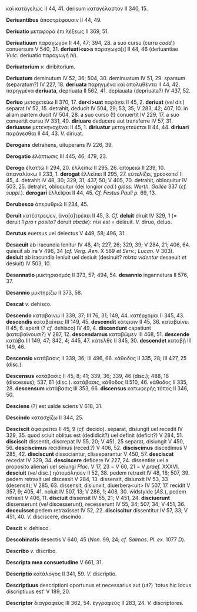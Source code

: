 καὶ κατάγελως II 44, 41. derisum καταγέλαστον II 340, 15.

**Deriuantibus** ἀποστρέφουσιν II 44, 49.

**Deriuatio** μεταφορὰ ἐπι λέξεως II 369, 51.

**Deriuatiuum** παραγωγόν II 44, 47; 394, 28. a suo cursu (curru
*codd.*) conuersum V 540, 31. **deriuati\<u\>a** παραγωγά[ι] II 44, 46
(deriuantiae *Vulc.* deriuatio παραγωγή *hi*).

**Deriuatorium** *v.* diribitorium.

**Deriuatum** deminutum IV 52, 36; 504, 30. deminuatum IV 51, 29.
sparsum (separatum?) IV 227, 18. **deriuata** παρηγμένα καὶ ἀπολυθέντα
II 44, 42. παρηγμένα **deriuata**, depriuata II 562, 41. depiauata
(depriuata?) IV 437, 52.

**Deriuo** μετοχετεύω II 370, 17. **der\<i\>uat** παράγει II 45, 2.
**deriuat** (*vel* dir.) separat IV 52, 15. detrahit, deducit IV 504,
29; 53, 35; V 283, 42; 407, 10. in aliam partem ducit IV 504, 28. a suo
curso (!) conuertit IV 229, 17. a suo conuertit cursu IV 331, 40.
**diriuare** deducere aut transferre IV 57, 31. **deriuasse**
μετενηνοχέναι II 45, 1. **diriuatur** μετοχετεύεται II 44, 44.
**diriuari** παράγεσθαι II 44, 43. *V.* diriuat.

**Derogans** detrahens, uituperans IV 226, 39.

**Derogatio** ἐλάττωσις III 445, 46; 479, 23.

**Derogo** ἐλαττῶ II 294, 20. ἐλλείπω II 295, 26. ἀπομειῶ II 239, 10.
ἀπαναλίσκω II 233, 1. **derogat** ἐλλείπει II 295, 27. εὐτελίζει,
χρεοκοπεῖ II 45, 4. detrahit IV 48, 30; 329, 31; 437, 50; V 405, 70.
detrahit, obloquitur IV 503, 25. detrahit, obloquitur (dei longior
*cod.*) *gloss. Werth. Gallée* 337 (*cf. suppl.*). **derogari** ἐλλεῖψαι
II 44, 45. *Cf. Festus Pauli p.* 69, 13.

**Derubesco** ἀπερυθριῶ II 234, 45.

**Deruit** κατέστρεψεν, ἀνα[σ]τρέπει II 45, 3. *Cf.* **deluit** diruit
IV 329, 1 (= deruit 1 *pro* r *posito?* deruit *abcde*): *nisi est* =
deleuit. *V.* diruo, deluo.

**Derutus** euersus uel deiectus V 449, 58; 496, 31.

**Desaeuit** ab iracundia lenitur IV 48, 41; 227, 26; 329, 39; V 284,
21; 406, 64. quieuit ab ira V 496, 34 (*cf. Verg. Aen.* X 569 *et Serv.;
Lucan.* V 303). **desiuit** ab iracundia leniuit uel desiuit (desinuit?
*mixta videntur* desaeuit *et* desiuit) IV 503, 10.

**Desannatio** μυκτηριασμός II 373, 57; 494, 54. **desannio**
ingannatura II 576, 37.

**Desannio** μυκτηρίζω II 373, 58.

**Descat** *v.* dehisco.

**Descendo** καταβαίνω II 339, 37; III 76, 31; 149, 44. κατέρχομαι II
345, 43. **descendis** καταβαίνεις III 149, 45. **descendit** κάτεισιν
II 45, 36. καταβαίνει II 45, 6. aperit (? *cf.* dehisco) IV 49, 4.
**discendunt** capatiunt (καταβαίνουσι?) V 287, 12. **descendamus**
καταβῶμεν III 468, 51. **descende** κατάβα III 149, 47; 342, 4; 445, 47.
κάτελθε II 345, 30. **descendet** καταβῇ III 149, 46.

**Descensio** κατάβασις II 339, 36; III 496, 66. κάθοδος II 335, 28; III
427, 25 (disc.).

**Descensus** κατάβασις II 45, 8; 41; 339, 36; 339, 46 (disc.); 488, 18
(discessus); 537, 61 (disc.). κατάβασις, κάθοδος II 510, 46. κάθοδος II
335, 28. **descensum** κατάβασις III 353, 66. **discensus** κατωφερὴς
τόπος II 346, 50.

**Desciens** (?) est ualde sciens V 618, 31.

**Descindo** κατασχίζω II 344, 25.

**Desciscit** ἀφαιρεῖται II 45, 9 (*cf.* decido). separat, disiungit uel
recedit IV 329, 35. quod sciuit oblitus est (dedidicit?) uel definit
(deficit?) V 284, 51. **disciscit** dissentit, discrepat IV 55, 20; V
451, 25 separat, disiungit V 450, 56. **desciscimus** recidimus
(reced.?) V 406, 52. **disciscimus** discedimus V 285, 42.
**disciscunt** dissociantur, clisseparantur V 450, 57. **desciscat**
recedat IV 329, 34. **desciscere** deficere IV 227, 24. dissentire uel a
proposito alienari uel seiungi *Plac.* V 17, 23 = V 60, 21 = V *praef.*
XXXVI. **desciuit** (*vel* disc.) ηὐτομόλησεν II 52, 38. pedem retraxit
IV 48, 18; 507, 39. pedem retraxit uel discessit V 284, 13. dissensit,
disiunxit IV 53, 33 (desensit); V 285, 63. dissensit, disiunxit,
diuerbera\<uit\> IV 507, 17. recidit V 357, 9; 405, 41. noluit IV 507,
13; V 286, 1; 408, 30. wiđstylde (*AS.*), pedem retraxit V 406, 11.
**disciuit** dissensit IV 55, 21; V 451, 24. **disciuerunt**
dissenserunt (*vel* discesserunt), recesserunt IV 55, 34; 507, 34; V
451, 36. **deceuisset** pedem retraxisset IV 52, 22. **disciscitur**
dissentitur IV 57, 33; V 451, 40. *V.* disciscere, discindo.

**Descit** *v.* dehisco.

**Descobinatis** desectis V 640, 45 (*Non.* 99, 24; *cf. Salmas. Pl.
ex.* 1077 *D*).

**Describo** *v.* discribo.

**Descripta mea consuetudine** V 661, 31.

**Descriptio** κατάλογος II 341, 59. *V.* discriptio.

**Descriptiuus** descriptioni oportunus et necessarius aut (ut?) 'totus
hic locus discriptiuus est' V 189, 20.

**Descriptor** διαγραφεύς III 362, 54. ἐγγραφεύς II 283, 24. *V.*
discriptores.
